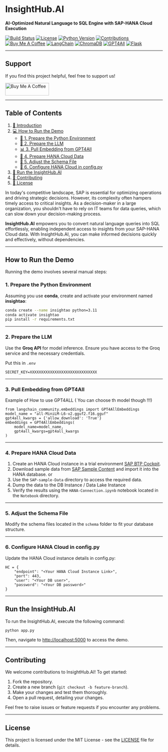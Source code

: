 # InsightHub.AI

**AI-Optimized Natural Language to SQL Engine with SAP-HANA Cloud Execution**

[![Build Status](https://img.shields.io/badge/build-passing-brightgreen)](https://github.com/paresh2806/InsightHub.AI) 
[![License](https://img.shields.io/badge/license-MIT-blue.svg)](https://opensource.org/licenses/MIT)
[![Python Version](https://img.shields.io/badge/python-3.11-blue.svg)](https://www.python.org/downloads/)
[![Contributions](https://img.shields.io/badge/contributions-welcome-brightgreen.svg)](https://github.com/paresh2806/InsightHub.AI)
[![Buy Me A Coffee](https://img.shields.io/badge/buy%20me%20a%20coffee-donate-yellow)](https://www.buymeacoffee.com/pareshmakwha)
[![LangChain](https://img.shields.io/badge/langchain-0.0.232-blue)](https://github.com/hwchase17/langchain)
[![ChromaDB](https://img.shields.io/badge/chromadb-0.3.22-red)](https://docs.trychroma.com/)
[![GPT4All](https://img.shields.io/badge/gpt4all-0.0.9-yellow)](https://github.com/nomic-ai/gpt4all)
[![Flask](https://img.shields.io/badge/flask-2.3.3-orange)](https://flask.palletsprojects.com/)


---
## Support
If you find this project helpful, feel free to support us!

<a href="https://www.buymeacoffee.com/pareshmakwha" target="_blank"><img src="https://cdn.buymeacoffee.com/buttons/v2/default-yellow.png" alt="Buy Me A Coffee" style="height: 40px !important;width: 140px !important;" ></a>

---

## Table of Contents
1. [🚀 Introduction](#introduction)
2. [💻 How to Run the Demo](#how-to-run-the-demo)
   - [🔧 1. Prepare the Python Environment](#1-prepare-the-python-environment)
   - [🤖 2. Prepare the LLM](#2-prepare-the-llm)
   - [📊 3. Pull Embedding from GPT4All](#3-pull-embedding-from-gpt4all)
   - [💾 4. Prepare HANA Cloud Data](#4-prepare-hana-cloud-data)
   - [📝 5. Adjust the Schema File](#5-adjust-the-schema-file)
   - [🔑 6. Configure HANA Cloud in config.py](#6-configure-hana-cloud-in-configpy)
3. [🚧 Run the InsightHub.AI](#run-the-insighthubai)
4. [🤝 Contributing](#contributing)
5. [📜 License](#license)

In today's competitive landscape, SAP is essential for optimizing operations and driving strategic decisions. However, its complexity often hampers timely access to critical insights. As a decision-maker in a large organization, you shouldn't have to rely on IT teams for data queries, which can slow down your decision-making process.

**InsightHub.AI** empowers you to convert natural language queries into SQL effortlessly, enabling independent access to insights from your SAP-HANA Cloud data. With InsightHub.AI, you can make informed decisions quickly and effectively, without dependencies.

---
## How to Run the Demo

Running the demo involves several manual steps:

### 1. Prepare the Python Environment

Assuming you use **conda**, create and activate your environment named **insightao**:
``` bash
conda create --name insightao python=3.11  
conda activate insightao  
pip install -r requirements.txt  
```

---
### 2. Prepare the LLM

Use the **Groq API** for model inference. Ensure you have access to the Groq service and the necessary credentials.

Put this in ```.env```

```SECRET_KEY=XXXXXXXXXXXXXXXXXXXXXXXXXXXXXX```

---

### 3. Pull Embedding from GPT4All

Example of How to use GPT4ALL  ( You can choose th model though !!!)

```
from langchain_community.embeddings import GPT4AllEmbeddings
model_name = "all-MiniLM-L6-v2.gguf2.f16.gguf"
gpt4all_kwargs = {'allow_download': 'True'}
embeddings = GPT4AllEmbeddings(
    model_name=model_name,
    gpt4all_kwargs=gpt4all_kwargs
)
```

---
### 4. Prepare HANA Cloud Data

1. Create an HANA Cloud instance in a trial environment [SAP BTP Cockpit](https://cockpit.hanatrial.ondemand.com/trial/#/home/trial).
2. Download sample data from [SAP Sample Content](https://github.com/SAP-samples/datasphere-content/tree/main/SAP_Sample_Content/CSV) and import it into the HANA database.
 or
3. Use the `SAP-sample-Data` directory to access the required data.
4. Dump the data to the DB Instance / Data Lake Instance 
5. Verify the results using the `HANA-Connection.ipynb` notebook located in the `Notebook` directory.

---
### 5. Adjust the Schema File

Modify the schema files located in the `schema` folder to fit your database structure.

---

### 6. Configure HANA Cloud in config.py

Update the HANA Cloud instance details in config.py:
```
HC = {  
    "endpoint": "<Your HANA Cloud Instance Link>",  
    "port": 443,  
    "user": "<Your DB user>",  
    "password": "<Your DB password>"  
}  
```

---
## Run the InsightHub.AI

To run the InsightHub.AI, execute the following command:

```
python app.py  
```
Then, navigate to [http://localhost:5000](http://localhost:5000) to access the demo.

---

## Contributing
We welcome contributions to InsightHub.AI! To get started:

1. Fork the repository.
2. Create a new branch (`git checkout -b feature-branch`).
3. Make your changes and test them thoroughly.
4. Open a pull request, detailing your changes.

Feel free to raise issues or feature requests if you encounter any problems.

---

## License
This project is licensed under the MIT License - see the [LICENSE](LICENSE) file for details.
